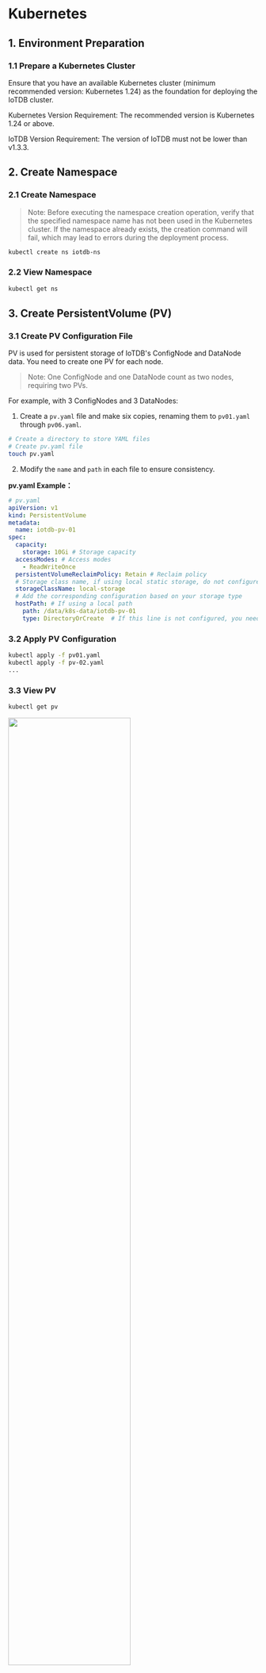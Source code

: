 <!--

    Licensed to the Apache Software Foundation (ASF) under one
    or more contributor license agreements.  See the NOTICE file
    distributed with this work for additional information
    regarding copyright ownership.  The ASF licenses this file
    to you under the Apache License, Version 2.0 (the
    "License"); you may not use this file except in compliance
    with the License.  You may obtain a copy of the License at
    
        http://www.apache.org/licenses/LICENSE-2.0
    
    Unless required by applicable law or agreed to in writing,
    software distributed under the License is distributed on an
    "AS IS" BASIS, WITHOUT WARRANTIES OR CONDITIONS OF ANY
    KIND, either express or implied.  See the License for the
    specific language governing permissions and limitations
    under the License.

-->

# Kubernetes

## 1. Environment Preparation

### 1.1 Prepare a Kubernetes Cluster

Ensure that you have an available Kubernetes cluster (minimum recommended version: Kubernetes 1.24) as the foundation for deploying the IoTDB cluster.

Kubernetes Version Requirement: The recommended version is Kubernetes 1.24 or above.

IoTDB Version Requirement: The version of IoTDB must not be lower than v1.3.3.

## 2. Create Namespace

### 2.1 Create Namespace

> Note: Before executing the namespace creation operation, verify that the specified namespace name has not been used in the Kubernetes cluster. If the namespace already exists, the creation command will fail, which may lead to errors during the deployment process.

```Bash
kubectl create ns iotdb-ns
```

### 2.2 View Namespace

```Bash
kubectl get ns
```

## 3. Create PersistentVolume (PV)

### 3.1 Create PV Configuration File

PV is used for persistent storage of IoTDB's ConfigNode and DataNode data. You need to create one PV for each node.

> Note: One ConfigNode and one DataNode count as two nodes, requiring two PVs.

For example, with 3 ConfigNodes and 3 DataNodes:

1. Create a `pv.yaml`  file and make six copies, renaming them to `pv01.yaml` through `pv06.yaml`.

```Bash
# Create a directory to store YAML files
# Create pv.yaml file
touch pv.yaml
```

2. Modify the `name` and `path` in each file to ensure consistency.

**pv.yaml Example：**

```YAML
# pv.yaml
apiVersion: v1
kind: PersistentVolume
metadata:
  name: iotdb-pv-01
spec:
  capacity:
    storage: 10Gi # Storage capacity
  accessModes: # Access modes
    - ReadWriteOnce
  persistentVolumeReclaimPolicy: Retain # Reclaim policy
  # Storage class name, if using local static storage, do not configure; if using dynamic storage, this must be set
  storageClassName: local-storage 
  # Add the corresponding configuration based on your storage type
  hostPath: # If using a local path
    path: /data/k8s-data/iotdb-pv-01
    type: DirectoryOrCreate  # If this line is not configured, you need to manually create the directory
```

### 3.2 Apply PV Configuration

```Bash
kubectl apply -f pv01.yaml
kubectl apply -f pv-02.yaml
...
```

### 3.3 View PV

```Bash
kubectl get pv
```
<img src="/img/Kubernetes01.png" alt="" style="width: 70%;"/>

### 3.4 Manually Create Directories

> Note: If the type in the hostPath of the YAML file is not configured, you need to manually create the corresponding directories.

Create the corresponding directories on all Kubernetes nodes:
```Bash
mkdir -p /data/k8s-data/iotdb-pv-01
mkdir -p /data/k8s-data/iotdb-pv-02
...
```

## 4. Install Helm

For installation steps, please refer to the[Helm Official Website.](https://helm.sh/zh/docs/intro/install/)

## 5. Configure IoTDB Helm Chart

### 5.1 Clone IoTDB Kubernetes Deployment Code

Clone Helm : [Source Code](https://github.com/apache/iotdb-extras/tree/master/helm)

If encountering proxy issues, cancel proxy settings:

> The git clone error is as follows, indicating that the proxy has been configured and needs to be turned off fatal: unable to access 'https://github.com/apache/iotdb-extras.git': gnutls_handshake() failed: The TLS connection was non-properly terminated.

```Bash
unset HTTPS_PROXY
```

### 5.2 Modify YAML Files

> Ensure that the version used is supported (>=1.3.3.2):

**values.yaml Example：**

```YAML
nameOverride: "iotdb"
fullnameOverride: "iotdb"   # Name after installation

image:
  repository: apache/iotdb
  pullPolicy: IfNotPresent
  tag: latest    # Repository and version used

storage:
  # Storage class name, if using local static storage, do not configure; if using dynamic storage, this must be set
  className: local-storage

datanode:
  name: datanode
  nodeCount: 3        # Number of DataNode nodes
  enableRestService: true
  storageCapacity: 10Gi       # Available space for DataNode
  resources:
    requests:
      memory: 2Gi    # Initial memory size for DataNode
      cpu: 1000m     # Initial CPU size for DataNode
    limits:
      memory: 4Gi    # Maximum memory size for DataNode
      cpu: 1000m     # Maximum CPU size for DataNode

confignode:
  name: confignode
  nodeCount: 3      # Number of ConfigNode nodes
  storageCapacity: 10Gi      # Available space for ConfigNode
  resources:
    requests:
      memory: 512Mi    # Initial memory size for ConfigNode
      cpu: 1000m      # Initial CPU size for ConfigNode
    limits:
      memory: 1024Mi   # Maximum memory size for ConfigNode
      cpu: 2000m     # Maximum CPU size for ConfigNode
  configNodeConsensusProtocolClass: org.apache.iotdb.consensus.ratis.RatisConsensus
  schemaReplicationFactor: 3
  schemaRegionConsensusProtocolClass: org.apache.iotdb.consensus.ratis.RatisConsensus
  dataReplicationFactor: 2
  dataRegionConsensusProtocolClass: org.apache.iotdb.consensus.iot.IoTConsensus
```

## 6. Install IoTDB

### 6.1  Install IoTDB

```Bash
# Enter the directory
cd iotdb-cluster-k8s/helm

# Install IoTDB
helm install iotdb ./ -n iotdb-ns
```

### 6.2 View Helm Installation List

```Bash
# helm list
helm list -n iotdb-ns
```

### 6.3 View Pods

```Bash
# View IoTDB pods
kubectl get pods -n iotdb-ns -o wide
```

After executing the command, if the output shows 6 Pods with confignode and datanode labels (3 each), it indicates a successful installation. Note that not all Pods may be in the Running state initially; inactive datanode Pods may keep restarting but will normalize after activation.

### 6.4 Troubleshooting

```Bash
# View k8s creation logs
kubectl get events -n iotdb-ns 
watch kubectl get events -n iotdb-ns

# Get detailed information
kubectl describe pod confignode-0 -n iotdb-ns
kubectl describe pod datanode-0 -n iotdb-ns

# View ConfigNode logs
kubectl logs -n iotdb-ns confignode-0 -f
```

## 7.  Verify IoTDB

### 7.1 Check the Status of Pods within the Namespace

View the IP, status, and other information of the pods in the iotdb-ns namespace to ensure they are all running normally.

```Bash
kubectl get pods -n iotdb-ns -o wide

# Example output:
# NAME           READY   STATUS    RESTARTS         AGE   IP             NODE   NOMINATED NODE   READINESS GATES
# confignode-0   1/1     Running   0                75m   10.20.187.14   a87    <none>           <none>
# confignode-1   1/1     Running   0                75m   10.20.191.75   a88    <none>           <none>
# confignode-2   1/1     Running   0                75m   10.20.187.16   a87    <none>           <none>
# datanode-0     1/1     Running   10 (5m54s ago)   75m   10.20.191.74   a88    <none>           <none>
# datanode-1     1/1     Running   10 (5m42s ago)   75m   10.20.187.15   a87    <none>           <none>
# datanode-2     1/1     Running   10 (5m55s ago)   75m   10.20.191.76   a88    <none>           <none>
```

### 7.2 Check the Port Mapping within the Namespace

```Bash
kubectl get svc -n iotdb-ns

# Example output:
# NAME             TYPE           CLUSTER-IP      EXTERNAL-IP   PORT(S)          AGE
# confignode-svc   NodePort       10.10.226.151   <none>        80:31026/TCP     7d8h
# datanode-svc     NodePort       10.10.194.225   <none>        6667:31563/TCP   7d8h
# jdbc-balancer    LoadBalancer   10.10.191.209   <pending>     6667:31895/TCP   7d8h
```

### 7.3 Start the CLI Script on Any Server to Verify the IoTDB Cluster Status

Use the port of jdbc-balancer and the IP of any k8s node.

```Bash
start-cli.sh -h 172.20.31.86 -p 31895
start-cli.sh -h 172.20.31.87 -p 31895
start-cli.sh -h 172.20.31.88 -p 31895
```

<img src="/img/Kubernetes02.png" alt="" style="width: 70%;"/>

## 8. Scaling

### 8.1  Add New PV

Add a new PV; scaling is only possible with available PVs.

<img src="/img/Kubernetes03.png" alt="" style="width: 70%;"/>

**Note: DataNode cannot join the cluster after restart**

**Reason**：The static storage hostPath mode is configured, and the script modifies the `iotdb-system.properties` file to set `dn_data_dirs` to `/iotdb6/iotdb_data,/iotdb7/iotdb_data`. However, the default storage path  `/iotdb/data` is not mounted, leading to data loss upon restart.
**Solution**：Mount the `/iotdb/data` directory as well, and ensure this setting is applied to both ConfigNode and DataNode to maintain data integrity and cluster stability.

### 8.2 Scale ConfigNode

Example: Scale from 3 ConfigNodes to 4 ConfigNodes

Modify the values.yaml file in iotdb-cluster-k8s/helm to change the number of ConfigNodes from 3 to 4.

```Shell
helm upgrade iotdb . -n iotdb-ns
```

<img src="/img/Kubernetes04.png" alt="" style="width: 70%;"/>


### 8.3 Scale DataNode

Example: Scale from 3 DataNodes to 4 DataNodes

Modify the values.yaml file in iotdb-cluster-k8s/helm to change the number of DataNodes from 3 to 4.

```Shell
helm upgrade iotdb . -n iotdb-ns
```

### 8.4 Verify IoTDB Status

```Shell
kubectl get pods -n iotdb-ns -o wide

# NAME           READY   STATUS    RESTARTS         AGE   IP             NODE   NOMINATED NODE   READINESS GATES
# confignode-0   1/1     Running   0                75m   10.20.187.14   a87    <none>           <none>
# confignode-1   1/1     Running   0                75m   10.20.191.75   a88    <none>           <none>
# confignode-2   1/1     Running   0                75m   10.20.187.16   a87    <none>           <none>
# datanode-0     1/1     Running   10 (5m54s ago)   75m   10.20.191.74   a88    <none>           <none>
# datanode-1     1/1     Running   10 (5m42s ago)   75m   10.20.187.15   a87    <none>           <none>
# datanode-2     1/1     Running   10 (5m55s ago)   75m   10.20.191.76   a88    <none>           <none>
# datanode-3     1/1     Running   10 (5m55s ago)   75m   10.20.191.76   a88    <none>           <none>
```